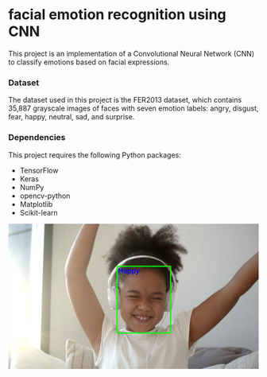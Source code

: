 # facial emotion recognition using CNN
This project is an implementation of a Convolutional Neural Network (CNN) to classify emotions based on facial expressions.

### Dataset
The dataset used in this project is the FER2013 dataset, which contains 35,887 grayscale images of faces with seven emotion labels: angry, disgust, fear, happy, neutral, sad, and surprise.

### Dependencies
This project requires the following Python packages:

- TensorFlow
- Keras
- NumPy
- opencv-python
- Matplotlib
- Scikit-learn


![nom de l'image](Screen2emotiondetection.PNG)
